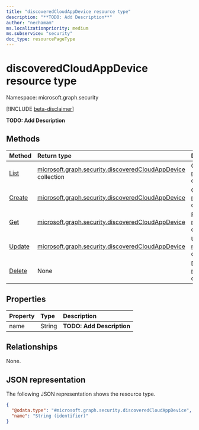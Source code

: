 ```yaml
---
title: "discoveredCloudAppDevice resource type"
description: "**TODO: Add Description**"
author: "nechamam"
ms.localizationpriority: medium
ms.subservice: "security"
doc_type: resourcePageType
---
```


# discoveredCloudAppDevice resource type

Namespace: microsoft.graph.security

[!INCLUDE [beta-disclaimer](../../includes/beta-disclaimer.md)]

**TODO: Add Description**

## Methods
|Method|Return type|Description|
|:---|:---|:---|
|[List](../api/security-endpointdiscoveredcloudappdetail-list-devices.md)|[microsoft.graph.security.discoveredCloudAppDevice](../resources/security-discoveredcloudappdevice.md) collection|Get a list of the [microsoft.graph.security.discoveredCloudAppDevice](../resources/security-discoveredcloudappdevice.md) objects and their properties.|
|[Create](../api/security-endpointdiscoveredcloudappdetail-post-devices.md)|[microsoft.graph.security.discoveredCloudAppDevice](../resources/security-discoveredcloudappdevice.md)|Create a new [microsoft.graph.security.discoveredCloudAppDevice](../resources/security-discoveredcloudappdevice.md) object.|
|[Get](../api/security-discoveredcloudappdevice-get.md)|[microsoft.graph.security.discoveredCloudAppDevice](../resources/security-discoveredcloudappdevice.md)|Read the properties and relationships of a [microsoft.graph.security.discoveredCloudAppDevice](../resources/security-discoveredcloudappdevice.md) object.|
|[Update](../api/security-discoveredcloudappdevice-update.md)|[microsoft.graph.security.discoveredCloudAppDevice](../resources/security-discoveredcloudappdevice.md)|Update the properties of a [microsoft.graph.security.discoveredCloudAppDevice](../resources/security-discoveredcloudappdevice.md) object.|
|[Delete](../api/security-endpointdiscoveredcloudappdetail-delete-devices.md)|None|Delete a [microsoft.graph.security.discoveredCloudAppDevice](../resources/security-discoveredcloudappdevice.md) object.|

## Properties
|Property|Type|Description|
|:---|:---|:---|
|name|String|**TODO: Add Description**|

## Relationships
None.

## JSON representation
The following JSON representation shows the resource type.
<!-- {
  "blockType": "resource",
  "keyProperty": "name",
  "@odata.type": "microsoft.graph.security.discoveredCloudAppDevice",
  "openType": false
}
-->
``` json
{
  "@odata.type": "#microsoft.graph.security.discoveredCloudAppDevice",
  "name": "String (identifier)"
}
```

